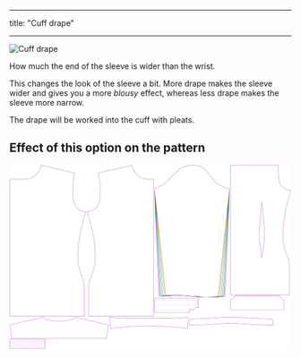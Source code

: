 ***

title: "Cuff drape"

***

![Cuff drape](cuffdrape.svg)

How much the end of the sleeve is wider than the wrist.

<Note>

This changes the look of the sleeve a bit.
More drape makes the sleeve wider and gives you a more _blousy_ effect, whereas less drape makes the sleeve more narrow.

The drape will be worked into the cuff with pleats.

</Note>

## Effect of this option on the pattern

![This image shows the effect of this option by superimposing several variants that have a different value for this option](simon_cuffdrape_sample.svg "Effect of this option on the pattern")
